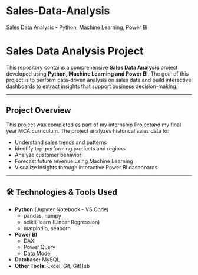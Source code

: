# Sales-Data-Analysis
Sales Data Analysis - Python, Machine Learning, Power Bi

# Sales Data Analysis Project

This repository contains a comprehensive **Sales Data Analysis** project developed using **Python, Machine Learning  and Power BI**. The goal of this project is to perform data-driven analysis on sales data and build interactive dashboards to extract insights that support business decision-making.

---

## Project Overview

This project was completed as part of my internship Projectand my final year MCA curriculum. The project analyzes historical sales data to:

- Understand sales trends and patterns
- Identify top-performing products and regions
- Analyze customer behavior
- Forecast future revenue using Machine Learning
- Visualize insights through interactive Power BI dashboards

---

## 🛠️ Technologies & Tools Used

- **Python** (Jupyter Notebook - VS Code)
  - pandas, numpy
  - scikit-learn (Linear Regression)
  - matplotlib, seaborn
- **Power BI**
  - DAX
  - Power Query
  - Data Model
- **Database:** MySQL
- **Other Tools:** Excel, Git, GitHub



